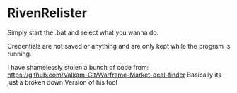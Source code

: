 # RivenRelister
Simply start the .bat and select what you wanna do.

Credentials are not saved or anything and are only kept while the program is running.



I have shamelessly stolen a bunch of code from:
https://github.com/Valkam-Git/Warframe-Market-deal-finder
Basically its just a broken down Version of his tool
